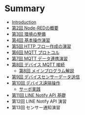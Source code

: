 # Summary

- [Introduction](README.md)
- [第2回 Node-REDの概要](lecture02/00-introduction.md)
- [第3回 環境の整備](lecture03/00-introduction.md)
- [第4回 基本操作演習](lecture04/00-introduction.md)
- [第5回 HTTP フロー作成の演習](lecture05/00-introduction.md)
- [第6回 MQTT プロトコル](lecture06/00-introduction.md)
- [第7回 MQTT データ連携演習](lecture07/00-introduction.md)
- [第8回 デバイス MQTT 接続](lecture08/00-introduction.md)
  - [第8回 メインプログラム解説](lecture08/01-explanation-main-program.md)
- [第9回 デバイスセンサーデータ送信](lecture09/00-introduction.md)
- [第10回 デバイス遠隔操作](lecture10/00-introduction.md)
  - [サーボ実践](lecture10/01-servo.md)
- [第11回 LINE Notify API 基礎](lecture11/00-introduction.md)
- 第12回 LINE Notify API 演習
- 第13回 センサー通知演習